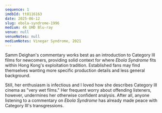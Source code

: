 ```yaml
---
sequence: 1
imdbId: tt0116163
date: 2025-06-12
slug: ebola-syndrome-1996
medium: 4k UHD Blu-ray
venue: null
venueNotes: null
mediumNotes: Vinegar Syndrome, 2021
---
```


Samm Deighan's commentary works best as an introduction to Category III films for newcomers, providing solid context for where _Ebola Syndrome_ fits within Hong Kong's exploitation tradition. Established fans may find themselves wanting more specific production details and less general background. 

Still, her enthusiasm is infectious and I loved how she describes Category III cinema as "very wet films." Her frequent worry about offending listeners, however, undermines her otherwise confident analysis. After all, anyone listening to a commentary on _Ebola Syndrome_ has already made peace with Category III's transgressions. 